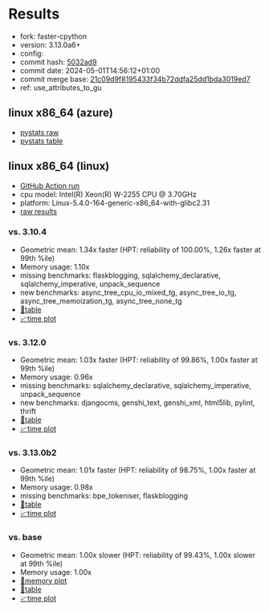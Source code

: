 # Results

- fork: faster-cpython
- version: 3.13.0a6+
- config: 
- commit hash: [5032ad9](https://github.com/faster%2dcpython/cpython/commit/5032ad9)
- commit date: 2024-05-01T14:56:12+01:00
- commit merge base: [21c09d9f8195433f34b72ddfa25dd1bda3019ed7](https://github.com/faster%2dcpython/cpython/commit/21c09d9f8195433f34b72ddfa25dd1bda3019ed7)
- ref: use_attributes_to_gu

## linux x86_64 (azure)

- [pystats raw](bm-20240501-azure-x86_64-faster%252dcpython-use_attributes_to_gu-3.13.0a6%2B-5032ad9-pystats.json)
- [pystats table](bm-20240501-azure-x86_64-faster%252dcpython-use_attributes_to_gu-3.13.0a6%2B-5032ad9-pystats.md)

## linux x86_64 (linux)

- [GitHub Action run](https://github.com/faster-cpython/benchmarking/actions/runs/8910285083)
- cpu model: Intel(R) Xeon(R) W-2255 CPU @ 3.70GHz
- platform: Linux-5.4.0-164-generic-x86_64-with-glibc2.31
- [raw results](bm-20240501-linux-x86_64-faster%252dcpython-use_attributes_to_gu-3.13.0a6%2B-5032ad9.json)

### vs. 3.10.4

- Geometric mean: 1.34x faster (HPT: reliability of 100.00%, 1.26x faster at 99th %ile)
- Memory usage: 1.10x
- missing benchmarks: flaskblogging, sqlalchemy_declarative, sqlalchemy_imperative, unpack_sequence
- new benchmarks: async_tree_cpu_io_mixed_tg, async_tree_io_tg, async_tree_memoization_tg, async_tree_none_tg
- [📄table](bm-20240501-linux-x86_64-faster%252dcpython-use_attributes_to_gu-3.13.0a6%2B-5032ad9-vs-3.10.4.md)
- [📈time plot](bm-20240501-linux-x86_64-faster%252dcpython-use_attributes_to_gu-3.13.0a6%2B-5032ad9-vs-3.10.4.svg)

### vs. 3.12.0

- Geometric mean: 1.03x faster (HPT: reliability of 99.86%, 1.00x faster at 99th %ile)
- Memory usage: 0.96x
- missing benchmarks: sqlalchemy_declarative, sqlalchemy_imperative, unpack_sequence
- new benchmarks: djangocms, genshi_text, genshi_xml, html5lib, pylint, thrift
- [📄table](bm-20240501-linux-x86_64-faster%252dcpython-use_attributes_to_gu-3.13.0a6%2B-5032ad9-vs-3.12.0.md)
- [📈time plot](bm-20240501-linux-x86_64-faster%252dcpython-use_attributes_to_gu-3.13.0a6%2B-5032ad9-vs-3.12.0.svg)

### vs. 3.13.0b2

- Geometric mean: 1.01x faster (HPT: reliability of 98.75%, 1.00x faster at 99th %ile)
- Memory usage: 0.98x
- missing benchmarks: bpe_tokeniser, flaskblogging
- [📄table](bm-20240501-linux-x86_64-faster%252dcpython-use_attributes_to_gu-3.13.0a6%2B-5032ad9-vs-3.13.0b2.md)
- [📈time plot](bm-20240501-linux-x86_64-faster%252dcpython-use_attributes_to_gu-3.13.0a6%2B-5032ad9-vs-3.13.0b2.svg)

### vs. base

- Geometric mean: 1.00x slower (HPT: reliability of 99.43%, 1.00x slower at 99th %ile)
- Memory usage: 1.00x
- [🧠memory plot](bm-20240501-linux-x86_64-faster%252dcpython-use_attributes_to_gu-3.13.0a6%2B-5032ad9-vs-base-mem.svg)
- [📄table](bm-20240501-linux-x86_64-faster%252dcpython-use_attributes_to_gu-3.13.0a6%2B-5032ad9-vs-base.md)
- [📈time plot](bm-20240501-linux-x86_64-faster%252dcpython-use_attributes_to_gu-3.13.0a6%2B-5032ad9-vs-base.svg)


